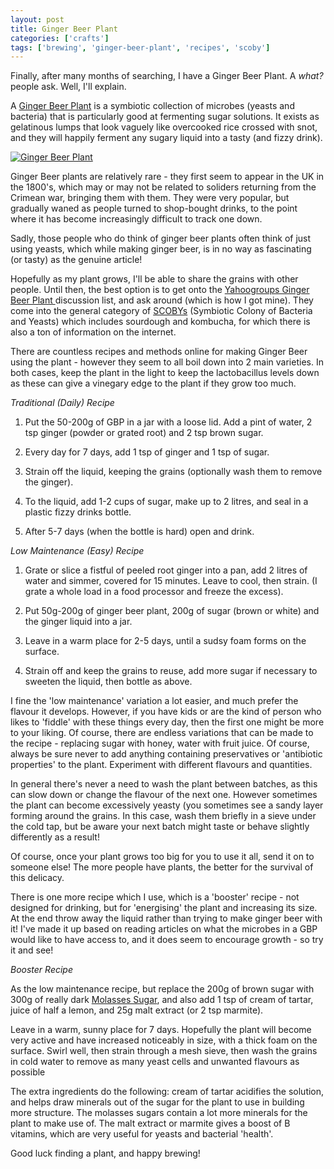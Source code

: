 ```yaml
---
layout: post
title: Ginger Beer Plant
categories: ['crafts']
tags: ['brewing', 'ginger-beer-plant', 'recipes', 'scoby']
---
```


Finally, after many months of searching, I have a Ginger Beer Plant. A _what?_ people ask. Well, I'll explain.  
  
A [Ginger Beer Plant](http://en.wikipedia.org/wiki/Ginger_beer#Ginger_beer_plant "Wikipedia" ) is a symbiotic collection of microbes (yeasts and bacteria) that is particularly good at fermenting sugar solutions. It exists as gelatinous lumps that look vaguely like overcooked rice crossed with snot, and they will happily ferment any sugary liquid into a tasty (and fizzy drink).  
  
[![Ginger Beer Plant](http://farm3.static.flickr.com/2715/4333436334_ce92eda2d4_m.jpg)](http://www.flickr.com/photos/edinblur/4333436334/)  
  
Ginger Beer plants are relatively rare - they first seem to appear in the UK in the 1800's, which may or may not be related to soliders returning from the Crimean war, bringing them with them. They were very popular, but gradually waned as people turned to shop-bought drinks, to the point where it has become increasingly difficult to track one down.  
  
Sadly, those people who do think of ginger beer plants often think of just using yeasts, which while making ginger beer, is in no way as fascinating (or tasty) as the genuine article!  
  
Hopefully as my plant grows, I'll be able to share the grains with other people. Until then, the best option is to get onto the [Yahoogroups Ginger Beer Plant ](http://groups.yahoo.com/group/GingerBeerPlant/)discussion list, and ask around (which is how I got mine). They come into the general category of [SCOBYs](http://en.wikipedia.org/wiki/SCOBY) (Symbiotic Colony of Bacteria and Yeasts) which includes sourdough and kombucha, for which there is also a ton of information on the internet.  
  
There are countless recipes and methods online for making Ginger Beer using the plant - however they seem to all boil down into 2 main varieties. In both cases, keep the plant in the light to keep the lactobacillus levels down as these can give a vinegary edge to the plant if they grow too much.  
  
_Traditional (Daily) Recipe_  


  

  1. Put the 50-200g of GBP in a jar with a loose lid. Add a pint of water, 2 tsp ginger (powder or grated root) and 2 tsp brown sugar.
  

  2. Every day for 7 days, add 1 tsp of ginger and 1 tsp of sugar.
  

  3. Strain off the liquid, keeping the grains (optionally wash them to remove the ginger).
  

  4. To the liquid, add 1-2 cups of sugar, make up to 2 litres, and seal in a plastic fizzy drinks bottle.
  

  5. After 5-7 days (when the bottle is hard) open and drink.
  

  
_Low Maintenance (Easy) Recipe_  


  

  1. Grate or slice a fistful of peeled root ginger into a pan, add 2 litres of water and simmer, covered for 15 minutes. Leave to cool, then strain. (I grate a whole load in a food processor and freeze the excess).
  

  2. Put 50g-200g of ginger beer plant, 200g of sugar (brown or white) and the ginger liquid into a jar.
  

  3. Leave in a warm place for 2-5 days, until a sudsy foam forms on the surface.
  

  4. Strain off and keep the grains to reuse, add more sugar if necessary to sweeten the liquid, then bottle as above.
  

  
  
I fine the 'low maintenance' variation a lot easier, and much prefer the flavour it develops. However, if you have kids or are the kind of person who likes to 'fiddle' with these things every day, then the first one might be more to your liking. Of course, there are endless variations that can be made to the recipe - replacing sugar with honey, water with fruit juice. Of course, always be sure never to add anything containing preservatives or 'antibiotic properties' to the plant. Experiment with different flavours and quantities.  
  
In general there's never a need to wash the plant between batches, as this can slow down or change the flavour of the next one. However sometimes the plant can become excessively yeasty (you sometimes see a sandy layer forming around the grains. In this case, wash them briefly in a sieve under the cold tap, but be aware your next batch might taste or behave slightly differently as a result!  
  
Of course, once your plant grows too big for you to use it all, send it on to someone else! The more people have plants, the better for the survival of this delicacy.  
  
There is one more recipe which I use, which is a 'booster' recipe - not designed for drinking, but for 'energising' the plant and increasing its size. At the end throw away the liquid rather than trying to make ginger beer with it! I've made it up based on reading articles on what the microbes in a GBP would like to have access to, and it does seem to encourage growth - so try it and see!  
  
_Booster Recipe_  
  
As the low maintenance recipe, but replace the 200g of brown sugar with 300g of really dark [Molasses Sugar](http://www.billingtons.co.uk/home/products/unrefined-range/molasses), and also add 1 tsp of cream of tartar, juice of half a lemon, and 25g malt extract (or 2 tsp marmite).  
  
Leave in a warm, sunny place for 7 days. Hopefully the plant will become very active and have increased noticeably in size, with a thick foam on the surface. Swirl well, then strain through a mesh sieve, then wash the grains in cold water to remove as many yeast cells and unwanted flavours as possible  
  
The extra ingredients do the following: cream of tartar acidifies the solution, and helps draw minerals out of the sugar for the plant to use in building more structure. The molasses sugars contain a lot more minerals for the plant to make use of. The malt extract or marmite gives a boost of B vitamins, which are very useful for yeasts and bacterial 'health'.  
  
Good luck finding a plant, and happy brewing!  
  
